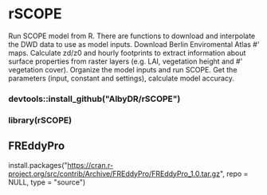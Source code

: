 # rSCOPE
Run SCOPE model from R. There are functions to download and interpolate the DWD data to use as model inputs. Download Berlin Enviromental Atlas #' maps. Calculate zd/z0 and hourly footprints to extract information about surface properties from raster layers (e.g. LAI, vegetation height and #' vegetation cover). Organize the model inputs and run SCOPE. Get the parameters (input, constant and settings), calculate model accuracy.

### devtools::install_github("AlbyDR/rSCOPE")
### library(rSCOPE)

## FREddyPro
install.packages("https://cran.r-project.org/src/contrib/Archive/FREddyPro/FREddyPro_1.0.tar.gz", repo = NULL, type = "source")
